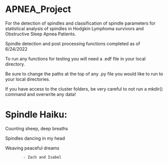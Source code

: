 # APNEA_Project

For the detection of spindles and classification of spindle parameters for statistical analysis of spindles in Hodgkin Lymphoma survivors and Obstructive Sleep Apnea Patients.

Spindle detection and post processing functions completed as of 6/24/2022

To run any functions for testing you will need a .edf file in your local directory.

Be sure to change the paths at the top of any .py file you would like to run to your local directories.

If you have access to the cluster folders, be very careful to not run a mkdir() command and overwrite any data!

# Spindle Haiku:

Counting sheep, deep breaths

Spindles dancing in my head

Weaving peaceful dreams

            - Zach and Isabel
